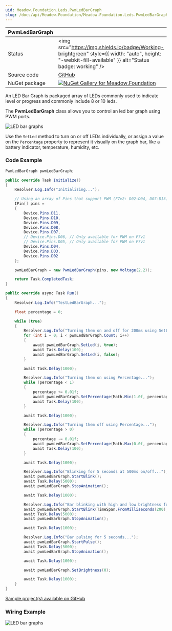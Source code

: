 ```yaml
---
uid: Meadow.Foundation.Leds.PwmLedBarGraph
slug: /docs/api/Meadow.Foundation/Meadow.Foundation.Leds.PwmLedBarGraph
---
```


| PwmLedBarGraph | |
|--------|--------|
| Status | <img src="https://img.shields.io/badge/Working-brightgreen" style={{ width: "auto", height: "-webkit-fill-available" }} alt="Status badge: working" /> |
| Source code | [GitHub](https://github.com/WildernessLabs/Meadow.Foundation/tree/main/Source/Meadow.Foundation.Core/Leds) |
| NuGet package | <a href="https://www.nuget.org/packages/Meadow.Foundation/" target="_blank"><img src="https://img.shields.io/nuget/v/Meadow.Foundation.svg?label=Meadow.Foundation" alt="NuGet Gallery for Meadow.Foundation" /></a> |

An LED Bar Graph is packaged array of LEDs commonly used to indicate level or progress and commonly include 8 or 10 leds.

The **PwmLedBarGraph** class allows you to control an led bar graph using PWM ports.

![LED bar graphs](/API_Assets/Meadow.Foundation.Leds.PwmLedBarGraph/img_LedBarGraph.jpg)

Use the `SetLed` method to turn on or off LEDs individually, or assign a value on the `Percentage` property to represent it visually on the graph bar, like a battery indicator, temperature, humidity, etc.  

### Code Example

```csharp
PwmLedBarGraph pwmLedBarGraph;

public override Task Initialize()
{
    Resolver.Log.Info("Initializing...");

    // Using an array of Pins that support PWM (F7v2: D02-D04, D07-D13)
    IPin[] pins =
    {
        Device.Pins.D11,
        Device.Pins.D10,
        Device.Pins.D09,
        Device.Pins.D08,
        Device.Pins.D07,
        // Device.Pins.D06, // Only available for PWM on F7v1
        // Device.Pins.D05, // Only available for PWM on F7v1
        Device.Pins.D04,
        Device.Pins.D03,
        Device.Pins.D02
    };

    pwmLedBarGraph = new PwmLedBarGraph(pins, new Voltage(2.2));

    return Task.CompletedTask;
}

public override async Task Run()
{
    Resolver.Log.Info("TestLedBarGraph...");

    float percentage = 0;

    while (true)
    {
        Resolver.Log.Info("Turning them on and off for 200ms using SetLed...");
        for (int i = 0; i < pwmLedBarGraph.Count; i++)
        {
            await pwmLedBarGraph.SetLed(i, true);
            await Task.Delay(100);
            await pwmLedBarGraph.SetLed(i, false);
        }

        await Task.Delay(1000);

        Resolver.Log.Info("Turning them on using Percentage...");
        while (percentage < 1)
        {
            percentage += 0.01f;
            await pwmLedBarGraph.SetPercentage(Math.Min(1.0f, percentage));
            await Task.Delay(100);
        }

        await Task.Delay(1000);

        Resolver.Log.Info("Turning them off using Percentage...");
        while (percentage > 0)
        {
            percentage -= 0.01f;
            await pwmLedBarGraph.SetPercentage(Math.Max(0.0f, percentage));
            await Task.Delay(100);
        }

        await Task.Delay(1000);

        Resolver.Log.Info("Blinking for 5 seconds at 500ms on/off...");
        await pwmLedBarGraph.StartBlink();
        await Task.Delay(5000);
        await pwmLedBarGraph.StopAnimation();

        await Task.Delay(1000);

        Resolver.Log.Info("Bar blinking with high and low brightness for 5 seconds...");
        await pwmLedBarGraph.StartBlink(TimeSpan.FromMilliseconds(200), TimeSpan.FromMilliseconds(200), 0.75f, 0.25f);
        await Task.Delay(5000);
        await pwmLedBarGraph.StopAnimation();

        await Task.Delay(1000);

        Resolver.Log.Info("Bar pulsing for 5 seconds...");
        await pwmLedBarGraph.StartPulse();
        await Task.Delay(5000);
        await pwmLedBarGraph.StopAnimation();

        await Task.Delay(1000);

        await pwmLedBarGraph.SetBrightness(0);

        await Task.Delay(1000);
    }
}

```

[Sample project(s) available on GitHub](https://github.com/WildernessLabs/Meadow.Foundation/tree/main/Source/Meadow.Foundation.Core.Samples/Leds.PwmLedBarGraph_Sample)

### Wiring Example

![LED bar graphs](/API_Assets/Meadow.Foundation.Leds.PwmLedBarGraph/PwmLedBarGraph_Fritzing.png)
